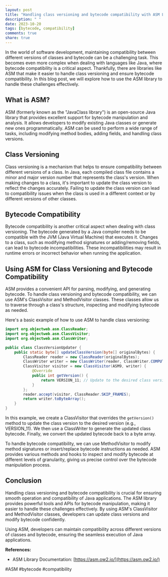 ```yaml
---
layout: post
title: "Handling class versioning and bytecode compatibility with ASM Library"
description: " "
date: 2023-10-20
tags: [bytecode, compatibility]
comments: true
share: true
---
```


In the world of software development, maintaining compatibility between different versions of classes and bytecode can be a challenging task. This becomes even more complex when dealing with languages like Java, where bytecode compatibility is a critical aspect. Thankfully, there are libraries like ASM that make it easier to handle class versioning and ensure bytecode compatibility. In this blog post, we will explore how to use the ASM library to handle these challenges effectively.

## What is ASM?
ASM (formerly known as the "JavaClass library") is an open-source Java library that provides excellent support for bytecode manipulation and analysis. It allows developers to modify existing Java classes or generate new ones programmatically. ASM can be used to perform a wide range of tasks, including modifying method bodies, adding fields, and handling class versions.

## Class Versioning
Class versioning is a mechanism that helps to ensure compatibility between different versions of a class. In Java, each compiled class file contains a minor and major version number that represents the class's version. When making changes to a class, it's important to update the class version to reflect the changes accurately. Failing to update the class version can lead to compatibility issues when the class is used in a different context or by different versions of other classes.

## Bytecode Compatibility
Bytecode compatibility is another critical aspect when dealing with class versioning. The bytecode generated by a Java compiler needs to be compatible with the JVM (Java Virtual Machine) that executes it. Changes to a class, such as modifying method signatures or adding/removing fields, can lead to bytecode incompatibilities. These incompatibilities may result in runtime errors or incorrect behavior when running the application.

## Using ASM for Class Versioning and Bytecode Compatibility
ASM provides a convenient API for parsing, modifying, and generating bytecode. To handle class versioning and bytecode compatibility, we can use ASM's ClassVisitor and MethodVisitor classes. These classes allow us to traverse through a class's structure, inspecting and modifying bytecode as needed.

Here's a basic example of how to use ASM to handle class versioning:

```java
import org.objectweb.asm.ClassReader;
import org.objectweb.asm.ClassVisitor;
import org.objectweb.asm.ClassWriter;

public class ClassVersionUpdater {
    public static byte[] updateClassVersion(byte[] originalBytes) {
        ClassReader reader = new ClassReader(originalBytes);
        ClassWriter writer = new ClassWriter(reader, ClassWriter.COMPUTE_MAXS);
        ClassVisitor visitor = new ClassVisitor(ASM9, writer) {
            @Override
            public int getVersion() {
                return VERSION_11; // Update to the desired class version
            }
        };
        reader.accept(visitor, ClassReader.SKIP_FRAMES);
        return writer.toByteArray();
    }
}
```

In this example, we create a ClassVisitor that overrides the `getVersion()` method to update the class version to the desired version (e.g., VERSION_11). We then use a ClassWriter to generate the updated class bytecode. Finally, we convert the updated bytecode back to a byte array.

To handle bytecode compatibility, we can use MethodVisitor to modify method signatures or insert/replace bytecode instructions as needed. ASM provides various methods and hooks to inspect and modify bytecode at different levels of granularity, giving us precise control over the bytecode manipulation process.

## Conclusion
Handling class versioning and bytecode compatibility is crucial for ensuring smooth operation and compatibility of Java applications. The ASM library provides powerful tools and APIs for bytecode manipulation, making it easier to handle these challenges effectively. By using ASM's ClassVisitor and MethodVisitor classes, developers can update class versions and modify bytecode confidently.

Using ASM, developers can maintain compatibility across different versions of classes and bytecode, ensuring the seamless execution of Java applications.

**References:**
- ASM Library Documentation: [https://asm.ow2.io/](https://asm.ow2.io/)

\#ASM \#bytecode \#compatibility